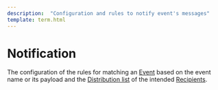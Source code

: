 ```yaml
---
description:  "Configuration and rules to notify event's messages"
template: term.html
---
```

# Notification

The configuration of the rules for matching an [Event](event) based on the event name or its payload and the
[Distribution list](distribution-list) of the intended [Recipients](recipient).
